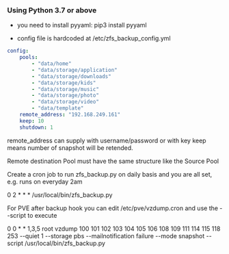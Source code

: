 ### Using Python 3.7 or above

* you need to install pyyaml: pip3 install pyyaml

* config file is hardcoded at /etc/zfs_backup_config.yml

``` YAML
config:
    pools:
        - "data/home"
        - "data/storage/application"
        - "data/storage/downloads"
        - "data/storage/kids"
        - "data/storage/music"
        - "data/storage/photo"
        - "data/storage/video"
        - "data/template"
    remote_address: "192.168.249.161"
    keep: 10
    shutdown: 1
```
remote_address can supply with username/password or with key
keep means number of snapshot will be retended.

Remote destination Pool must have the same structure like the Source Pool

Create a cron job to run zfs_backup.py on daily basis and you are all set, e.g. runs on everyday 2am

0 2 * * * /usr/local/bin/zfs_backup.py

For PVE after backup hook you can edit /etc/pve/vzdump.cron and use the --script  to execute

0 0 * * 1,3,5       root vzdump 100 101 102 103 104 105 106 108 109 111 114 115 118 253 --quiet 1 --storage pbs --mailnotification failure --mode snapshot --script /usr/local/bin/zfs_backup.py
